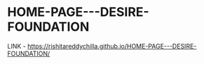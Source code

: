 # HOME-PAGE---DESIRE-FOUNDATION
LINK - https://rishitareddychilla.github.io/HOME-PAGE---DESIRE-FOUNDATION/
